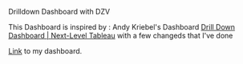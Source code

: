 Drilldown Dashboard with DZV

This Dashboard is inspired by : Andy Kriebel's Dashboard [Drill Down Dashboard | Next-Level Tableau](https://public.tableau.com/app/profile/andy.kriebel/viz/DrillDownDashboardNext-LevelTableau/DrillDown) with a few changeds that I've done

[Link](https://public.tableau.com/app/profile/amira.salama/viz/KPIsDrilldownDashboard/DrilldownDash) to my dashboard.
